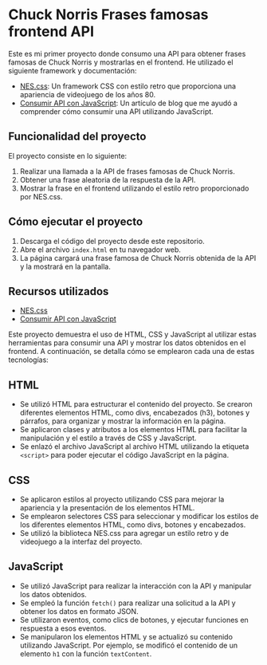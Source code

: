 # Chuck Norris Frases famosas frontend API

Este es mi primer proyecto donde consumo una API para obtener frases famosas de Chuck Norris y mostrarlas en el frontend. He utilizado el siguiente framework y documentación:

- [NES.css](https://nostalgic-css.github.io/NES.css/): Un framework CSS con estilo retro que proporciona una apariencia de videojuego de los años 80.
- [Consumir API con JavaScript](https://profile.es/blog/consumir-api-javascript/): Un artículo de blog que me ayudó a comprender cómo consumir una API utilizando JavaScript.

## Funcionalidad del proyecto

El proyecto consiste en lo siguiente:

1. Realizar una llamada a la API de frases famosas de Chuck Norris.
2. Obtener una frase aleatoria de la respuesta de la API.
3. Mostrar la frase en el frontend utilizando el estilo retro proporcionado por NES.css.

## Cómo ejecutar el proyecto

1. Descarga el código del proyecto desde este repositorio.
2. Abre el archivo `index.html` en tu navegador web.
3. La página cargará una frase famosa de Chuck Norris obtenida de la API y la mostrará en la pantalla.

## Recursos utilizados

- [NES.css](https://nostalgic-css.github.io/NES.css/)
- [Consumir API con JavaScript](https://profile.es/blog/consumir-api-javascript/)

Este proyecto demuestra el uso de HTML, CSS y JavaScript al utilizar estas herramientas para consumir una API y mostrar los datos obtenidos en el frontend. A continuación, se detalla cómo se emplearon cada una de estas tecnologías:

## HTML

- Se utilizó HTML para estructurar el contenido del proyecto. Se crearon diferentes elementos HTML, como divs, encabezados (h3), botones y párrafos, para organizar y mostrar la información en la página.
- Se aplicaron clases y atributos a los elementos HTML para facilitar la manipulación y el estilo a través de CSS y JavaScript.
- Se enlazó el archivo JavaScript al archivo HTML utilizando la etiqueta `<script>` para poder ejecutar el código JavaScript en la página.

## CSS

- Se aplicaron estilos al proyecto utilizando CSS para mejorar la apariencia y la presentación de los elementos HTML.
- Se emplearon selectores CSS para seleccionar y modificar los estilos de los diferentes elementos HTML, como divs, botones y encabezados.
- Se utilizó la biblioteca NES.css para agregar un estilo retro y de videojuego a la interfaz del proyecto.

## JavaScript

- Se utilizó JavaScript para realizar la interacción con la API y manipular los datos obtenidos.
- Se empleó la función `fetch()` para realizar una solicitud a la API y obtener los datos en formato JSON.
- Se utilizaron eventos, como clics de botones, y ejecutar funciones en respuesta a esos eventos.
- Se manipularon los elementos HTML y se actualizó su contenido utilizando JavaScript. Por ejemplo, se modificó el contenido de un elemento `h1` con la función `textContent`.
